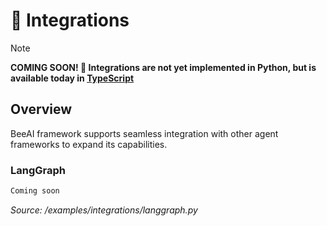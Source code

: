# 🔌 Integrations

> [!NOTE]  
> **COMING SOON! 🚀 Integrations are not yet implemented in Python, but is available today in [TypeScript](/typescript/docs/integrations.md)**

## Overview

BeeAI framework supports seamless integration with other agent frameworks to expand its capabilities.

### LangGraph

```txt
Coming soon
```

_Source: /examples/integrations/langgraph.py_
